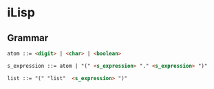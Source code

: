 # iLisp

## Grammar

```md
atom ::= <digit> | <char> | <boolean>

s_expression ::= atom | "(" <s_expression> "." <s_expression> ")"

list ::= "(" "list"  <s_expression> ")"
```
